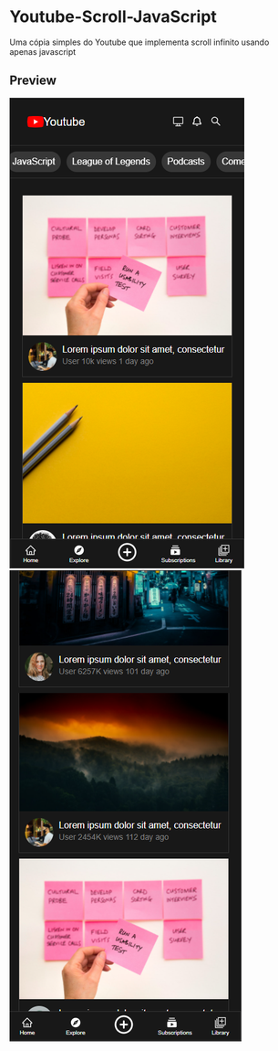 # Youtube-Scroll-JavaScript
 Uma cópia simples do Youtube que implementa scroll infinito usando apenas javascript 

## Preview
![preview01](./images/preview01.png)
![preview02](./images/preview02.png)